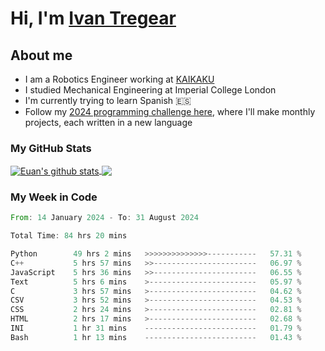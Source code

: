 # Hi, I'm [Ivan Tregear](https://www.linkedin.com/in/ivantregear/)

## About me

* I am a Robotics Engineer working at [KAIKAKU](https://github.com/KAIKAKU-AI)
* I studied Mechanical Engineering at Imperial College London
* I'm currently trying to learn Spanish :es:
* Follow my [2024 programming challenge here](https://github.com/ITregear?tab=repositories), where I'll make monthly projects, each written in a new language


### My GitHub Stats

<a href="#my-github-stats">
  <img align="center" src="https://github-readme-stats.vercel.app/api?username=itregear&count_private=true&show_icons=true&include_all_commits=true&theme=material-palenight" alt="Euan's github stats" />
</a>

<a href="#my-github-stats">
  <img align="center" src="https://github-readme-stats.vercel.app/api/top-langs/?username=itregear&layout=compact&theme=material-palenight" />
</a>

### My Week in Code
<!--START_SECTION:waka-->

```rust
From: 14 January 2024 - To: 31 August 2024

Total Time: 84 hrs 20 mins

Python        49 hrs 2 mins   >>>>>>>>>>>>>>-----------   57.31 %
C++           5 hrs 57 mins   >>-----------------------   06.97 %
JavaScript    5 hrs 36 mins   >>-----------------------   06.55 %
Text          5 hrs 6 mins    >------------------------   05.97 %
C             3 hrs 57 mins   >------------------------   04.62 %
CSV           3 hrs 52 mins   >------------------------   04.53 %
CSS           2 hrs 24 mins   >------------------------   02.81 %
HTML          2 hrs 17 mins   >------------------------   02.68 %
INI           1 hr 31 mins    -------------------------   01.79 %
Bash          1 hr 13 mins    -------------------------   01.43 %
```

<!--END_SECTION:waka-->

